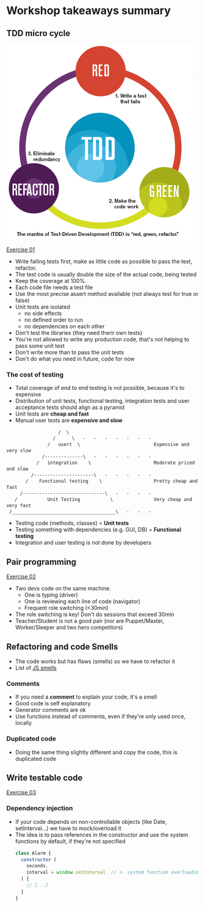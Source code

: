 # Workshop takeaways summary

## TDD micro cycle

![cycle](./tdd.gif)

[Exercise 01](/src/exercise-01/)

- Write failing tests first, make as little code as possible to pass the test, refactor.
- The test code is usually double the size of the actual code, being tested
- Keep the coverage at 100%. 
- Each code file needs a test file
- Use the most precise assert method available (not always test for true or false)
- Unit tests are isolated 
  - no side effects
  - no defined order to run
  - no dependencies on each other
- Don't test the libraries (they need therir own tests)
- You're not allowed to write any production code, that's not helping to pass some unit test
- Don't write more than to pass the unit tests
- Don't do what you need in future, code for now

### The cost of testing
- Total coverage of end to end testing is not possible, because it's to expensive
- Distribution of unit tests, functional testing, integration tests and user acceptance tests should align as a pyramid
- Unit tests are **cheap and fast**
- Manual user tests are **expensive and slow**
```
                   /  \
                 /      \   -   -   -   -   -   -   -
               /   usert  \                           Expensive and very slow
             /--------------\   -   -   -   -   -   -
           /   integration    \                       Moderate priced and slow
         /----------------------\   -   -   -   -   - 
       /    Functional testing    \                   Pretty cheap and fast
     /------------------------------\   -   -   -   -  
   /           Unit Testing           \               Very cheap and very fast
 /______________________________________\   -   -   -
```
- Testing code (methods, classes) = **Unit tests**
- Testing something with dependencies (e.g. GUI, DB) = **Functional testing**
- Integration and user testing is not done by developers

## Pair programming

[Exercise 02](/src/exercise-02/)

- Two devs code on the same machine.
  - One is typing (driver)
  - One is reviewing each line of code (navigator)
  - Frequent role switching (<30min)
- The role switching is key! Don't do sessions that exceed 30min
- Teacher/Student is not a good pair (nor are Puppet/Master, Worker/Sleeper and two hero competitors)

## Refactoring and code Smells
- The code works but has flaws (smells) so we have to refactor it
- List of [JS smells](http://elijahmanor.com/javascript-smells/)

### Comments
- If you need a **comment** to explain your code, it's a smell
- Good code is self explanatory
- Generator comments are ok
- Use functions instead of comments, even if they're only used once, locally

### Duplicated code
- Doing the same thing slightly different and copy the code, this is duplicated code

## Write testable code

[Exercise 03](/src/exercise-03/)

### Dependency injection
- If your code depends on non-controllable objects (like Date, setInterval...) we have to mock/overload it
- The idea is to pass references in the constructor and use the system functions by default, if they're not specified
  ```js
  class Alarm {
    constructor (
      seconds,
      interval = window.setInterval  // <- system function overloading
    ) {
      // [...]
    }
  }
  ```
